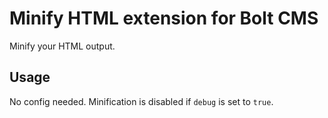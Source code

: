 # Minify HTML extension for Bolt CMS

Minify your HTML output.

## Usage

No config needed. Minification is disabled if `debug` is set to `true`.
